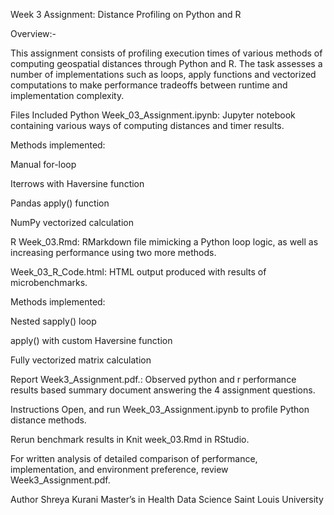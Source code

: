 Week 3 Assignment: Distance Profiling on Python and R

Overview:- 

This assignment consists of profiling execution times of various methods of computing geospatial distances through Python and R. The task assesses a number of implementations such as loops, apply functions and vectorized computations to make performance tradeoffs between runtime and implementation complexity.

Files Included
Python
Week_03_Assignment.ipynb: Jupyter notebook containing various ways of computing distances and timer results.

Methods implemented:

Manual for-loop

Iterrows with Haversine function

Pandas apply() function

NumPy vectorized calculation

R
Week_03.Rmd: RMarkdown file mimicking a Python loop logic, as well as increasing performance using two more methods.

Week_03_R_Code.html: HTML output produced with results of microbenchmarks.

Methods implemented:

Nested sapply() loop

apply() with custom Haversine function

Fully vectorized matrix calculation

Report
Week3_Assignment.pdf.: Observed python and r performance results based summary document answering the 4 assignment questions.

Instructions
Open, and run Week_03_Assignment.ipynb to profile Python distance methods.

Rerun benchmark results in Knit week_03.Rmd in RStudio.

For written analysis of detailed comparison of performance, implementation, and environment preference, review Week3_Assignment.pdf.

Author
Shreya Kurani
Master’s in Health Data Science
Saint Louis University
